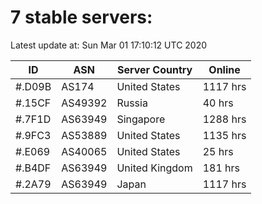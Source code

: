 # 7 stable servers:

Latest update at: Sun Mar 01 17:10:12 UTC 2020

| ID | ASN | Server Country | Online |
| -- | --- | -------------- | ------ |
| #.D09B | AS174 | United States | 1117 hrs |
| #.15CF | AS49392 | Russia | 40 hrs |
| #.7F1D | AS63949 | Singapore | 1288 hrs |
| #.9FC3 | AS53889 | United States | 1135 hrs |
| #.E069 | AS40065 | United States | 25 hrs |
| #.B4DF | AS63949 | United Kingdom | 181 hrs |
| #.2A79 | AS63949 | Japan | 1117 hrs |

